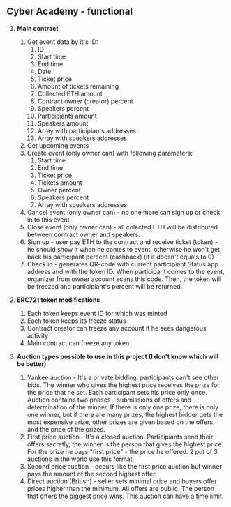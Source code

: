## Cyber Academy - functional

1. __Main contract__

    1. Get event data by it's ID:
        1. ID
        2. Start time
        3. End time
        4. Date
        5. Ticket price
        6. Amount of tickets remaining
        7. Collected ETH amount
        8. Contract owner (creator) percent
        9. Speakers percent
        10. Participiants amount
        11. Speakers amount
        12. Array with participiants addresses
        13. Array with speakers addresses
    2. Get upcoming events
    3. Create event (only owner can) with following parameters:
        1. Start time
        2. End time
        3. Ticket price
        4. Tickets amount
        5. Owner percent
        6. Speakers percent
        7. Array with speakers addresses
    4. Cancel event (only owner can) - no one more can sign up or check in to this event
    5. Close event (only owner can) - all colected ETH will be distributed between contract owner and speakers.
    6. Sign up - user pay ETH to the contract and receive ticket (token) - he should show it when he comes to event, otherwise he won't get back
    his participant percent (cashback) (if it doesn't equals to 0)
    7. Check in - generates QR-code with current participiant Status app address and with the token ID. When participant comes to the event,
    organizer from owner account scans this code. Then, the token will be freezed and participiant's percent will be returned.

2. __ERC721 token modifications__

    1. Each token keeps event ID for which was minted
    2. Each token keeps its freeze status
    3. Contract creator can freeze any account if he sees dangerous activity
    4. Main contract can freeze any token

3. __Auction types possible to use in this project (I don't know which will be better)__

    1. Yankee auction - It's a private bidding, participants can't see other bids. The winner who gives the highest price receives the prize for
    the price that he set. Each participant sets his price only once. Auction contains two phases - submissions of offers and determination of the
    winner. If there is only one prize, there is only one winner, but if there are many prizes, the highest bidder gets the most expensive prize,
    other prizes are given based on the offers, and the price of the prizes.
    2. First price auction - It's a closed auction. Participiants send their offers secretly, the winner is the person that gives the highest
    price. For the prize he pays "first price" - the price he offered. 2 put of 3 auctions in the world use this format.
    3. Second price auction - occurs like the first price auction but winner pays the amount of the second highest offer.
    4. Direct auction (British) - seller sets minimal price and buyers offer prices higher than the minimum. All offers are public. The person
    that offers the biggest price wins. This auction can have a time limit.